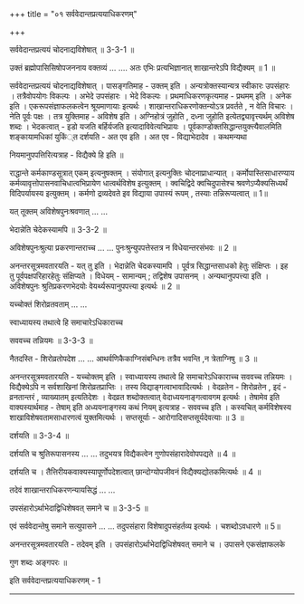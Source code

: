 +++
title = "०१ सर्ववेदान्तप्रत्ययाधिकरणम्"

+++

सर्ववेदान्तप्रत्ययं चोदनाद्यविशेषात् ॥ 3-3-1 ॥

उक्तं ब्रह्मोपासिसिषोपजननाय वक्तव्यं ... .... अतः एभिः प्रत्यभिज्ञानात् शाखान्तरेऽपि विद्यैक्यम् ॥ 1 ॥

सर्ववेदान्तप्रत्ययं चोदनाद्यविशेषात् । पासङ्गतिमाह - उक्तम् इति । अन्यत्रोक्तस्यान्यत्र स्वीकारः उपसंहारः । तत्रैवोपयोगः विकल्पः । अभेदे उपसंहारः । भेदे विकल्पः । प्रथमाधिकरणकृत्यमाह - प्रथमम् इति । अनेक इति । एकरूपसंज्ञाफलकत्वेन श्रूयमाणायाः इत्यर्थः । शाखान्तराधिकरणोक्तन्योऽत्र प्रवर्तते , न वेति विचारः । नेति पूर्वः पक्षः । तत्र युक्तिमाह - अविशेष इति । अग्निहोत्रं जुहोति , दध्ना जुहोति इत्येतद्व्यावृत्त्यर्थम् अविशेष शब्दः । भेदकत्वात् - इडो यजति बर्हिर्यजति इत्यादाविवेत्यभिप्रायः । पूर्वकाण्डोक्तसिद्धान्तयुक्त्त्यैवालमिति शङ्कायामधिकां युकिं्त दर्शयति - अत एव इति । अत एव - विद्याभेदादेव । कथमन्यथा

नियमानुपपत्तिरित्यत्राह - विद्यैक्ये हि इति ॥

राद्धान्ते कर्मकाण्डसूत्रात् एकम् इत्यनुषक्तम् । संयोगात् इत्यनुक्तिः चोदनाप्राधान्यात् । कर्मोपास्तिसाधारण्याय कर्मव्यावृत्तोपासनवाचिधात्वभिप्रायेण धात्वर्थविशेष इत्युक्तम् । क्वचिद्विदे क्वचिदुपासेश्च श्रवणेऽप्यैक्यसिध्यर्थं विदिपर्यायस्य इत्युक्तम् । कर्मणो द्रव्यदेवते इव विद्याया उपास्यं रूपम् , तस्याः तन्निरूप्यत्वात् ॥ 1॥

यत् तूक्तम् अविशेषपुनःश्रवणात् ... ...

भेदान्नेति चेदेकस्यामपि ॥ 3-3-2 ॥

अविशेषपुनःश्रुत्या प्रकरणान्तराच्च ... ... पुनःश्रुन्युपपत्तेस्तत्र न विधेयान्तरसंभवः ॥ 2 ॥

अनन्तरसूत्रमवतारयति - यत् तु इति । भेदान्नेति चेदकस्यामपि । पूर्वत्र सिद्धान्तसाधको हेतुः संक्षिप्तः । इह तु पूर्वपक्षपरिहारहेतुः संक्षिप्यते । विधेयम् - सामान्यम् ; तद्विशेष उपासनम् । अन्यथानुपपत्त्या इति । अविशेषपुनः श्रुतिप्रकरणभेदयोः वेयर्थ्यरूपानुपपत्त्या इत्यर्थः ॥ 2 ॥

यच्चोक्तं शिरोव्रतवताम् ... ...

स्वाध्यायस्य तथात्वे हि समाचारेऽधिकाराच्च

सववच्च तन्नियमः ॥ 3-3-3 ॥

नैतदस्ति - शिरोव्रतोपदेश ... ... आथर्वणिकैकाग्निसंबन्धिनः तत्रैव भवन्ति ,न त्रेताग्निषु ॥ 3 ॥

अनन्तरसूत्रमवतारयति - यच्चोक्तम् इति । स्वाध्यायस्य तथात्वे हि समाचारेऽधिकाराच्च सववच्च तन्नियमः । विद्यैक्येऽपि न सर्वशाखिनां शिरोव्रतप्राप्तिः । तस्य विद्याङ्गत्वाभावादित्यर्थः । वेदव्रतेन - शिरोव्रतेन , इदं - व्रनतान्तरं , व्याख्यातम् इत्यतिदेशः । वेदव्रत शब्दोक्तत्वात् वेदाध्ययनाङ्गत्वावगम इत्यर्थः । तेषामेव इति वाक्यस्यार्थमाह - तेषाम् इति अध्ययनाङ्गस्य कथं नियम् इत्यत्राह - सववच्च इति । कस्यचित् कर्मविशेषस्य शाखाविशेषवतामसाधारणत्वं युक्तमित्यर्थः । सप्तसूर्याः - आरोगादिसप्तसूर्यदेवत्याः ॥ 3 ॥

दर्शयति ॥ 3-3-4 ॥

दर्शयति च श्रुतिरूपासनस्य ... ... तदुभयत्र विद्यैकत्वेन गुणोपसंहारादेवोपपद्यते ॥ 4 ॥

दर्शयति च । तैत्तिरीयकवाक्यस्यापूर्णोपदेशत्वात् छान्दोग्योपजीवनं विद्यैक्यद्योतकमित्यर्थः ॥ 4 ॥

तदेवं शाखान्तराधिकरणन्यायसिद्धं ... ...

उपसंहारोऽर्थाभेदाद्विधिशेषवत् समाने च ॥ 3-3-5 ॥

एवं सर्ववेदान्तेषु समाने सत्युपासने ... ... तदुपसंहारा विशेषादुपसंहर्तव्य इत्यर्थः । चशब्दोऽवधारणे ॥ 5॥

अनन्तरसूत्रमवतारयति - तदेवम् इति । उपसंहारोऽर्थाभेदाद्विधिशेषवत् समाने च । उपासने एकसंज्ञाफलके

गुण शब्दः अङ्गपरः ॥

इति सर्ववेदान्तप्रत्ययाधिकरणम् - 1

-----
